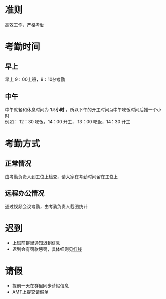 
# 准则

高效工作，严格考勤

# 考勤时间

## 早上

早上 9：00上班，9：10分考勤

## 中午

中午就餐和休息时间为 **1.5小时** ，所以下午的开工时间为中午吃饭时间后推一个小时  
例如： 12：30 吃饭，14：00 开工， 13：00 吃饭，14：30 开工


# 考勤方式


## 正常情况

由考勤负责人到工位上检查，请大家在考勤时间留在工位上

## 远程办公情况

通过视频会议考勤，由考勤负责人截图统计

# 迟到

- 上班前群里通知迟到信息
- 迟到会有罚款惩罚，具体细则见[红线](https://g-cinder.github.io/Memoranda/staff_management/)

# 请假

- 提前一天在群里同步请假信息
- AMT上提交请假单


